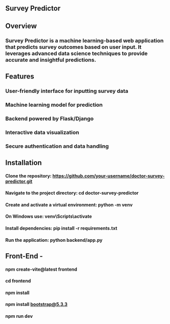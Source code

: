 ## Survey Predictor

## Overview

### Survey Predictor is a machine learning-based web application that predicts survey outcomes based on user input. It leverages advanced data science techniques to provide accurate and insightful predictions.

## Features

### User-friendly interface for inputting survey data
### Machine learning model for prediction
### Backend powered by Flask/Django
### Interactive data visualization
### Secure authentication and data handling

## Installation

#### Clone the repository: https://github.com/your-username/doctor-survey-predictor.git

#### Navigate to the project directory: cd doctor-survey-predictor

#### Create and activate a virtual environment: python -m venv

#### On Windows use: venv\Scripts\activate

#### Install dependencies: pip install -r requirements.txt

#### Run the application: python backend/app.py

## Front-End -
#### npm create-vite@latest frontend
#### cd frontend
#### npm install
#### npm install bootstrap@5.3.3
#### npm run dev
